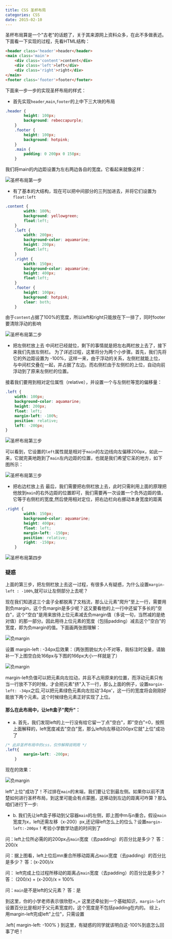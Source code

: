 ```yaml
---
title: CSS 圣杯布局
categories: CSS
date: 2015-02-10
---
```

圣杯布局算是一个"古老"的话题了，关于其来源网上资料众多，在此不多做表述。
下面看一下实现的过程，先看HTML结构：
``` html
<header class='header'>header</header>
<main class='main'>
    <div class='content'>content</div>
    <div class='left'>left</div>
    <div class='right'>right</div>
</main>
<footer class='footer'>footer</footer>
```
下面来一步一步的实现圣杯布局的样式：
* 首先实现`header`,`main`,`footer`的上中下三大块的布局
``` css
.header {
        height: 100px;
        background: rebeccapurple;
    }
    .footer {
        height: 100px;
        background: hotpink;
    }
    .main {
        padding: 0 200px 0 150px;
    }
```
我们将main的内边距设置为左右两边各自的宽度。它看起来就像这样：

![圣杯布局第一步](../../images/shengbei_01.gif)

* 有了基本的大结构，现在可以把中间部分的三列加进去，并将它们设置为`float:left`
``` css
.content {
        width: 100%;
        background: yellowgreen;
        float:left;
    }
    .left {
        width: 200px;
        background-color: aquamarine;
        height: 200px;
        float:left;
    }
    .right {
        width: 150px;
        background-color: aquamarine;
        height: 400px;
        float:left;
    }
    .footer {
        height: 100px;
        background: hotpink;
        clear: both;
    }
```
由于`content`占据了100%的宽度，所以left和right只能放在下一排了，同时footer要清除浮动的影响

![圣杯布局第二步](../../images/shengbei_02.gif)

* 把左侧栏放上去
中间栏已经就位，剩下的事情就是把左右两栏放上去了，接下来我们先放左侧栏。
为了详述过程，这里将分为两个小步骤。首先，我们先将它的外边距设置为 -100%，这样一来，由于浮动的关系，左侧栏就能上位，与中间栏交叠在一起，并占据了左边。而右侧栏由于左侧栏的上位，自动向前浮动到了原来左侧栏的位置。

接着我们要用到相对定位属性（relative），并设置一个与左侧栏等宽的偏移量：
``` css
.left {
    width: 100px;
    background-color: aquamarine;
    height: 200px;
    float: left;
    margin-left: -100%;
    position: relative;
    left: -200px;
}
```
![圣杯布局第三步](../../images/shengbei_03.gif)

可以看到，它设置的`left`属性就是相对于`main`的左边线向左偏移200px，如此一来，它就完美地跑到了`main`左内边距的位置，也就是我们希望它呆的地方，如下图所示：

![圣杯布局第三步](../../images/shengbei_04.gif)


* 把右边栏放上去
最后，我们需要把右侧栏放上去，此时只需利用上面的原理把他放到`main`的右外边距的位置即可，我们需要再一次设置一个负外边距的值，它等于右侧栏的宽度,然后使用相对定位，把右边栏向右挪动本身宽度的距离
``` css
.right {
        width: 150px;
        background-color: aquamarine;
        height: 400px;
        float: left;
        margin-left: -150px;
        position: relative;
        right: -150px;
    }
```

![圣杯布局第四步](../../images/shengbei_05.gif)

### 疑惑
上面的第三步，把左侧栏放上去这一过程，有很多人有疑惑，为什么设置`margin-left : -100%`,就可以让左侧部分上去呢？

现在我们知道这三个盒子全都脱离了文档流，那么让元素"爬升"至上一行，需要用到负margin，这个负margin是多少呢？这又要看他的上一行中还留下多长的"空白"，这个"空白"是用来放待上位元素减去负margin值（多说一句，当然减的是绝对值）的那一部分。因此用待上位元素的宽度（包括padding）减去这个"空白"的宽度，即为负margin的值。下面画两张图理解：

![负margin](../../images/shengbei001.jpeg)

设置 margin-left : -34px后效果：（两张图貌似大小不对等，我标注时没量，请脑补一下上图空白处166px与下图的166px大小一样就是了）

![负margin](../images/shengbei002.jpeg)

margin-left负值可以把元素向左拉动，并且不占用原来的位置，而浮动元素只有当一行放不下的时候，才会把元素"挤"入下一行，那么上面的例子，设置`margin-left: -34px`之后,可以把元素绿色元素向左拉动'34px'，这一行的宽度将会刚刚好能放下两个元素。这个时候绿色元素正好实现了上位。

#### 那么在此布局中，让left盒子"爬升"：

* a. 首先，我们发现left的上一行没有给它留一丁点"空白"，即"空白"=0，按照上面解释的，left宽度减去"空白"宽，那么left向左移动200px它就"上位"成功了
``` css
/* 此非圣杯布局中的css，仅作解释说明用 */
.left{
        margin-left: -200px;
    }
```
现在的效果：

![负margin](../images/shengbei003.jpeg)

left"上位"成功了！不过排在`main`的末端，我们要让它到最左侧。如果你以前不清楚如何进行圣杯布局，到这里可能会有点蒙圈，这移动到左边的距离可咋算？那么咱们进行下一步:

* b. 我们先让left盒子移动到父容器`main`的左侧，即上图中m与n重合。假设`main`宽度为x，left还需左移（x-200）px,还记得left怎么上的位么？设置`margin-left:-200px`！考验小学数学功底的时间到了

问：left上位所必需的的200px占`main`宽度（去padding）的百分比是多少？
答： 200/x

问：据上图看，left上位后mn重合所移动距离占`main`宽度（去padding）的百分比是多少？
答：(x-200)/x

问： left完成上位过程所移动的距离占`main`宽度（去padding）的百分比是多少？
答： (200/x) + (x-200)/x = 100%

问：`main`是不是left的父元素？
答：是

到这里，你的小学老师表示很欣慰=_=
这里还牵扯到一个基础知识，`margin-left`设置百分比是相对于父元素宽度的，这个宽度是不包括padding在内的。
综上，用margin-left完成left"上位"，只需设置

.left{
    margin-left: -100%
}
到这里，有疑惑的同学就该明白这-100%到底怎么回事了吧！